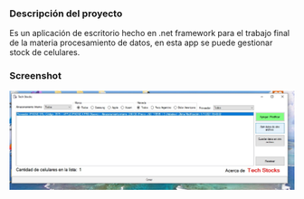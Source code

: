 ### Descripción del proyecto

Es un aplicación de escritorio hecho en .net framework para el trabajo final de la materia procesamiento de datos,  en esta app se puede gestionar stock de celulares.

### Screenshot

![screenshot](screenshot.jpg)
